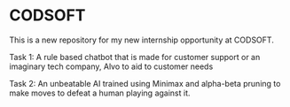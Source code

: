 # CODSOFT
This is a new repository for my new internship opportunity at CODSOFT.

Task 1: A rule based chatbot that is made for customer support or an imaginary tech company, Alvo to aid to customer needs

Task 2: An unbeatable AI trained using Minimax and alpha-beta pruning to make moves to defeat a human playing against it.
